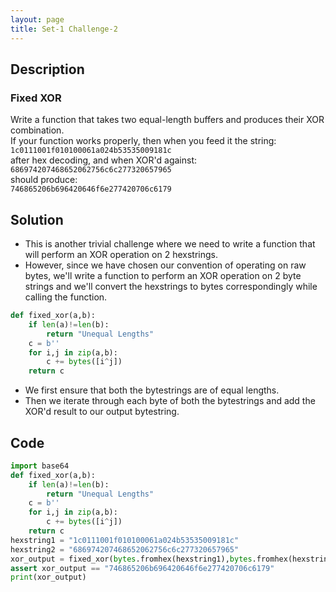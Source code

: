 ```yaml
---
layout: page
title: Set-1 Challenge-2
---
```


## Description  
### Fixed XOR  
Write a function that takes two equal-length buffers and produces their XOR combination.  
If your function works properly, then when you feed it the string:  
`1c0111001f010100061a024b53535009181c`  
after hex decoding, and when XOR'd against:  
`686974207468652062756c6c277320657965`  
should produce:  
`746865206b696420646f6e277420706c6179`  
## Solution

- This is another trivial challenge where we need to write a function that will perform an XOR operation on 2 hexstrings.
- However, since we have chosen our convention of operating on raw bytes, we'll write a function to perform an XOR operation on 2 byte strings and we'll convert the hexstrings to bytes correspondingly while calling the function.
```python
def fixed_xor(a,b):
    if len(a)!=len(b):
        return "Unequal Lengths"
    c = b''
    for i,j in zip(a,b):
        c += bytes([i^j])
    return c
```
- We first ensure that both the bytestrings are of equal lengths.  
- Then we iterate through each byte of both the bytestrings and add the XOR'd result to our output bytestring.
## Code  
```python
import base64
def fixed_xor(a,b):
    if len(a)!=len(b):
        return "Unequal Lengths"
    c = b''
    for i,j in zip(a,b):
        c += bytes([i^j])
    return c
hexstring1 = "1c0111001f010100061a024b53535009181c"
hexstring2 = "686974207468652062756c6c277320657965"
xor_output = fixed_xor(bytes.fromhex(hexstring1),bytes.fromhex(hexstring2)).hex()
assert xor_output == "746865206b696420646f6e277420706c6179"
print(xor_output)
```  
